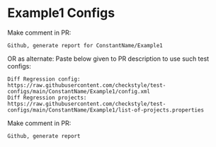 # Example1 Configs
Make comment in PR:
```
Github, generate report for ConstantName/Example1
```
OR as alternate:
Paste below given to PR description to use such test configs:
```
Diff Regression config: https://raw.githubusercontent.com/checkstyle/test-configs/main/ConstantName/Example1/config.xml
Diff Regression projects: https://raw.githubusercontent.com/checkstyle/test-configs/main/ConstantName/Example1/list-of-projects.properties
```
Make comment in PR:
```
Github, generate report
```

